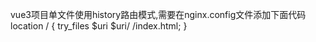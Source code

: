 vue3项目单文件使用history路由模式,需要在nginx.config文件添加下面代码
location / {
try_files $uri $uri/ /index.html;
 }          